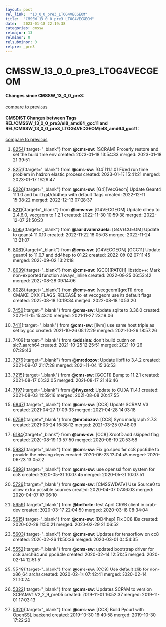 ```yaml
---
layout: post
rel_link:  "13_0_0_pre3_LTOG4VECGEOM"
title:  "CMSSW_13_0_0_pre3_LTOG4VECGEOM"
date:   2023-01-18 22:19:38
categories: cmssw
relmajor: 13
relminor: 0
relsubminor: 0
relpre: _pre3
---
```


# CMSSW_13_0_0_pre3_LTOG4VECGEOM
#### Changes since CMSSW_13_0_0_pre3:
[compare to previous](https://github.com/cms-sw/cmssw/compare/CMSSW_13_0_0_pre3...CMSSW_13_0_0_pre3_LTOG4VECGEOM)



#### CMSDIST Changes between Tags REL/CMSSW_13_0_0_pre3/el8_amd64_gcc11 and REL/CMSSW_13_0_0_pre3_LTOG4VECGEOM/el8_amd64_gcc11:
[compare to previous](https://github.com/cms-sw/cmsdist/compare/REL/CMSSW_13_0_0_pre3/el8_amd64_gcc11...REL/CMSSW_13_0_0_pre3_LTOG4VECGEOM/el8_amd64_gcc11)



1. [8254](http://github.com/cms-sw/cmsdist/pull/8254){:target="_blank"}  from **@cms-sw**: [SCRAM] Properly restore and set the build time env created: 2023-01-18 13:54:33 merged: 2023-01-18 21:39:51

2. [8251](http://github.com/cms-sw/cmsdist/pull/8251){:target="_blank"}  from **@cms-sw**: [G4][11.1.0] Fixed run time problem in hadron elastic process created: 2023-01-17 15:41:21 merged: 2023-01-17 19:29:47

3. [8226](http://github.com/cms-sw/cmsdist/pull/8226){:target="_blank"}  from **@cms-sw**: [G4][VecGeom] Update Geant4 11.1.0 and  build g4/dd4hep with default flags created: 2022-12-11 15:38:22 merged: 2022-12-13 07:28:37

4. [8211](http://github.com/cms-sw/cmsdist/pull/8211){:target="_blank"}  from **@cms-sw**: [G4VECGEOM] Update clhep to 2.4.6.0, vecgeom to 1.2.1 created: 2022-11-30 10:59:38 merged: 2022-12-07 21:50:20

5. [8195](http://github.com/cms-sw/cmsdist/pull/8195){:target="_blank"}  from **@aandvalenzuela**: [G4VECGEOM] Update to geant4 11.0.10 created: 2022-11-22 18:05:03 merged: 2022-11-24 13:21:07

6. [8061](http://github.com/cms-sw/cmsdist/pull/8061){:target="_blank"}  from **@cms-sw**: [G4VECGEOM] [GCC11] Update geant4 to 11.0.7 and dd4hep to 01.22 created: 2022-09-02 07:11:45 merged: 2022-09-02 13:21:18

7. [8039](http://github.com/cms-sw/cmsdist/pull/8039){:target="_blank"}  from **@cms-sw**: [GCC][PATCH] libstdc++: Mark non-exported function always_inline created: 2022-08-25 06:53:42 merged: 2022-08-28 09:14:06

8. [8028](http://github.com/cms-sw/cmsdist/pull/8028){:target="_blank"}  from **@cms-sw**: [vecgeom][gcc11] drop CMAKE_CXX_FLAGS_RELEASE to let veccgeom use its default flags created: 2022-08-18 10:19:34 merged: 2022-08-18 10:53:20

9. [7450](http://github.com/cms-sw/cmsdist/pull/7450){:target="_blank"}  from **@cms-sw**: Update sqlite to 3.36.0 created: 2021-11-15 15:43:10 merged: 2021-11-27 23:19:06

10. [7411](http://github.com/cms-sw/cmsdist/pull/7411){:target="_blank"}  from **@cms-sw**: [llvm] use same host triple as set by gcc created: 2021-10-26 09:12:29 merged: 2021-10-26 18:57:26

11. [7409](http://github.com/cms-sw/cmsdist/pull/7409){:target="_blank"}  from **@ddaina**: don't build cudnn on slc7_aarch64 created: 2021-10-25 12:25:51 merged: 2021-10-26 07:29:43

12. [7276](http://github.com/cms-sw/cmsdist/pull/7276){:target="_blank"}  from **@mrodozov**: Update libffi to 3.4.2 created: 2021-09-07 21:17:28 merged: 2021-11-04 15:36:53

13. [7215](http://github.com/cms-sw/cmsdist/pull/7215){:target="_blank"}  from **@cms-sw**: [GCC11] Bump to 11.2.1 created: 2021-08-17 06:32:05 merged: 2021-08-17 21:46:46

14. [7197](http://github.com/cms-sw/cmsdist/pull/7197){:target="_blank"}  from **@fwyzard**: Update to CUDA 11.4.1 created: 2021-08-03 14:59:16 merged: 2021-08-08 20:47:55

15. [6847](http://github.com/cms-sw/cmsdist/pull/6847){:target="_blank"}  from **@cms-sw**: [CC8] Update SCRAM V3 created: 2021-04-27 17:09:33 merged: 2021-04-28 14:03:18

16. [6758](http://github.com/cms-sw/cmsdist/pull/6758){:target="_blank"}  from **@mrodozov**: [CC8] Sync madgraph 2.7.3 created: 2021-03-24 16:38:12 merged: 2021-03-25 07:48:09

17. [6184](http://github.com/cms-sw/cmsdist/pull/6184){:target="_blank"}  from **@cms-sw**: [CC8] XrootD add skipped flag created: 2020-08-19 13:57:50 merged: 2020-08-19 20:53:58

18. [5983](http://github.com/cms-sw/cmsdist/pull/5983){:target="_blank"}  from **@cms-sw**: Fix go.spec for  cc8 ppc64le to provide the missing deps created: 2020-06-23 13:04:45 merged: 2020-06-23 13:05:02

19. [5893](http://github.com/cms-sw/cmsdist/pull/5893){:target="_blank"}  from **@cms-sw**: use openssl from system for cc8 created: 2020-05-31 10:07:45 merged: 2020-05-31 10:07:51

20. [5726](http://github.com/cms-sw/cmsdist/pull/5726){:target="_blank"}  from **@cms-sw**: [CMSSWDATA] Use Source0 to allow extra possible sources created: 2020-04-07 07:06:03 merged: 2020-04-07 07:06:10

21. [5659](http://github.com/cms-sw/cmsdist/pull/5659){:target="_blank"}  from **@belforte**: test April CRAB client in crab-dev created: 2020-03-17 22:04:50 merged: 2020-03-18 08:34:04

22. [5615](http://github.com/cms-sw/cmsdist/pull/5615){:target="_blank"}  from **@cms-sw**: [DD4hep] Fix CC8 IBs created: 2020-02-29 11:50:21 merged: 2020-02-29 21:06:52

23. [5603](http://github.com/cms-sw/cmsdist/pull/5603){:target="_blank"}  from **@cms-sw**: Updates for tensorflow on cc8 created: 2020-02-26 11:50:36 merged: 2020-03-01 04:54:35

24. [5552](http://github.com/cms-sw/cmsdist/pull/5552){:target="_blank"}  from **@cms-sw**: updated bootstrap driver for cc8 aarch64 and ppc64le created: 2020-02-14 12:51:45 merged: 2020-02-14 12:51:51

25. [5548](http://github.com/cms-sw/cmsdist/pull/5548){:target="_blank"}  from **@cms-sw**: [CC8] Use default zlib for non-x86_64 archs created: 2020-02-14 07:42:41 merged: 2020-02-14 21:10:24

26. [5322](http://github.com/cms-sw/cmsdist/pull/5322){:target="_blank"}  from **@cms-sw**: Updates SCRAM to version SCRAMV1 V2_2_9_pre05 created: 2019-11-01 16:52:37 merged: 2019-11-01 17:03:13

27. [5320](http://github.com/cms-sw/cmsdist/pull/5320){:target="_blank"}  from **@cms-sw**: [CC8] Build Pycurl with OpenSSL backend created: 2019-10-30 16:40:58 merged: 2019-10-30 17:22:20
